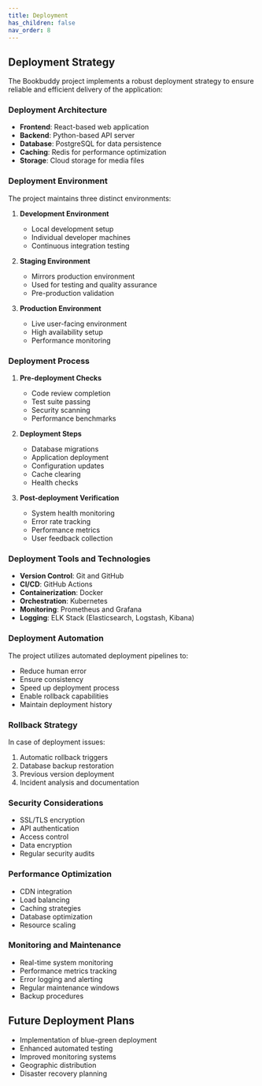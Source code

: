 ```yaml
---
title: Deployment
has_children: false
nav_order: 8
---
```


## Deployment Strategy

The Bookbuddy project implements a robust deployment strategy to ensure reliable and efficient delivery of the application:

### Deployment Architecture

- **Frontend**: React-based web application
- **Backend**: Python-based API server
- **Database**: PostgreSQL for data persistence
- **Caching**: Redis for performance optimization
- **Storage**: Cloud storage for media files

### Deployment Environment

The project maintains three distinct environments:

1. **Development Environment**
   - Local development setup
   - Individual developer machines
   - Continuous integration testing

2. **Staging Environment**
   - Mirrors production environment
   - Used for testing and quality assurance
   - Pre-production validation

3. **Production Environment**
   - Live user-facing environment
   - High availability setup
   - Performance monitoring

### Deployment Process

1. **Pre-deployment Checks**
   - Code review completion
   - Test suite passing
   - Security scanning
   - Performance benchmarks

2. **Deployment Steps**
   - Database migrations
   - Application deployment
   - Configuration updates
   - Cache clearing
   - Health checks

3. **Post-deployment Verification**
   - System health monitoring
   - Error rate tracking
   - Performance metrics
   - User feedback collection

### Deployment Tools and Technologies

- **Version Control**: Git and GitHub
- **CI/CD**: GitHub Actions
- **Containerization**: Docker
- **Orchestration**: Kubernetes
- **Monitoring**: Prometheus and Grafana
- **Logging**: ELK Stack (Elasticsearch, Logstash, Kibana)

### Deployment Automation

The project utilizes automated deployment pipelines to:
- Reduce human error
- Ensure consistency
- Speed up deployment process
- Enable rollback capabilities
- Maintain deployment history

### Rollback Strategy

In case of deployment issues:
1. Automatic rollback triggers
2. Database backup restoration
3. Previous version deployment
4. Incident analysis and documentation

### Security Considerations

- SSL/TLS encryption
- API authentication
- Access control
- Data encryption
- Regular security audits

### Performance Optimization

- CDN integration
- Load balancing
- Caching strategies
- Database optimization
- Resource scaling

### Monitoring and Maintenance

- Real-time system monitoring
- Performance metrics tracking
- Error logging and alerting
- Regular maintenance windows
- Backup procedures

## Future Deployment Plans

- Implementation of blue-green deployment
- Enhanced automated testing
- Improved monitoring systems
- Geographic distribution
- Disaster recovery planning
